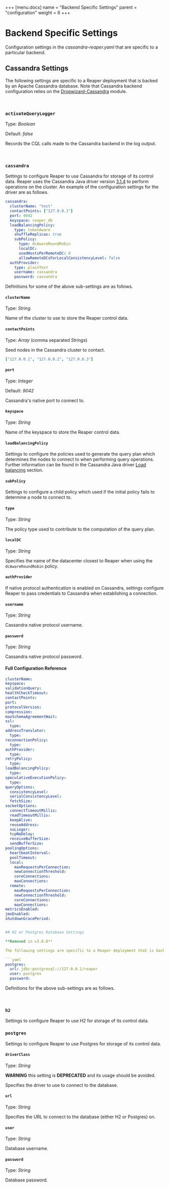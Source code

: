 +++
[menu.docs]
name = "Backend Specific Settings"
parent = "configuration"
weight = 6
+++

# Backend Specific Settings

Configuration settings in the *cassandra-reaper.yaml* that are specific to a particular backend.

## Cassandra Settings

The following settings are specific to a Reaper deployment that is backed by an Apache Cassandra database.
Note that Cassandra backend configuration relies on the [Dropwizard-Cassandra](https://github.com/composable-systems/dropwizard-cassandra) module.

</br>

### `activateQueryLogger`

Type: *Boolean*

Default: *false*

Records the CQL calls made to the Cassandra backend in the log output.

</br>

### `cassandra`

Settings to configure Reaper to use Cassandra for storage of its control data. Reaper uses the Cassandra Java driver version [3.1.4](http://docs.datastax.com/en/developer/java-driver/3.1/) to perform operations on the cluster. An example of the configuration settings for the driver are as follows.

```yaml
cassandra:
  clusterName: "test"
  contactPoints: ["127.0.0.1"]
  port: 9042
  keyspace: reaper_db
  loadBalancingPolicy:
    type: tokenAware
    shuffleReplicas: true
    subPolicy:
      type: dcAwareRoundRobin
      localDC:
      usedHostsPerRemoteDC: 0
      allowRemoteDCsForLocalConsistencyLevel: false
  authProvider:
    type: plainText
    username: cassandra
    password: cassandra
```



Definitions for some of the above sub-settings are as follows.

#### `clusterName`

Type: *String*

Name of the cluster to use to store the Reaper control data.

#### `contactPoints`

Type: *Array* (comma separated *Strings*)

Seed nodes in the Cassandra cluster to contact.

```yaml
["127.0.0.1", "127.0.0.2", "127.0.0.3"]
```

#### `port`

Type: *Integer*

Default: *9042*

Cassandra's native port to connect to.

#### `keyspace`

Type: *String*

Name of the keyspace to store the Reaper control data.

#### `loadBalancingPolicy`

Settings to configure the policies used to generate the query plan which determines the nodes to connect to when performing query operations. Further information can be found in the Cassandra Java driver [Load balancing](http://docs.datastax.com/en/developer/java-driver/3.1/manual/load_balancing/) section.

#### `subPolicy`

Settings to configure a child policy which used if the initial policy fails to determine a node to connect to.

#### `type`

Type: *String*

The policy type used to contribute to the computation of the query plan.

#### `localDC`

Type: *String*

Specifies the name of the datacenter closest to Reaper when using the `dcAwareRoundRobin` policy.

#### `authProvider`

If native protocol authentication is enabled on Cassandra,  settings configure Reaper to pass credentials to Cassandra when establishing a connection.

#### `username`

Type: *String*

Cassandra native protocol username.

#### `password`

Type: *String*

Cassandra native protocol password.

#### Full Configuration Reference

```yaml
clusterName:
keyspace:
validationQuery:
healthCheckTimeout:
contactPoints:
port:
protocolVersion:
compression:
maxSchemaAgreementWait:
ssl:
  type:
addressTranslator:
  type:
reconnectionPolicy:
  type:
authProvider:
  type:
retryPolicy:
  type:
loadBalancingPolicy:
  type:
speculativeExecutionPolicy:
  type:
queryOptions:
  consistencyLevel:
  serialConsistencyLevel:
  fetchSize:
socketOptions:
  connectTimeoutMillis:
  readTimeoutMillis:
  keepAlive:
  reuseAddress:
  soLinger:
  tcpNoDelay:
  receiveBufferSize:
  sendBufferSize:
poolingOptions:
  heartbeatInterval:
  poolTimeout:
  local:
    maxRequestsPerConnection:
    newConnectionThreshold:
    coreConnections:
    maxConnections:
  remote:
    maxRequestsPerConnection:
    newConnectionThreshold:
    coreConnections:
    maxConnections:
metricsEnabled:
jmxEnabled:
shutdownGracePeriod:


## H2 or Postgres Database Settings

**Removed in v3.0.0**

The following settings are specific to a Reaper deployment that is backed by either a H2 or Postgres database. An example of the configuration settings for a Postgres database are as follows.

```yaml
postgres:
  url: jdbc:postgresql://127.0.0.1/reaper
  user: postgres
  password:
```

Definitions for the above sub-settings are as follows.

</br>

### `h2`

Settings to configure Reaper to use H2 for storage of its control data.

### `postgres`

Settings to configure Reaper to use Postgres for storage of its control data.

#### `driverClass`

Type: *String*

**WARNING** this setting is **DEPRECATED** and its usage should be avoided.

Specifies the driver to use to connect to the database.

#### `url`

Type: *String*

Specifies the URL to connect to the database (either H2 or Postgres) on.

#### `user`

Type: *String*

Database username.

#### `password`

Type: *String*

Database password.
